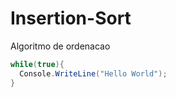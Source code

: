 # Insertion-Sort
Algoritmo de ordenacao

```C#
while(true){
  Console.WriteLine("Hello World");
}
```
